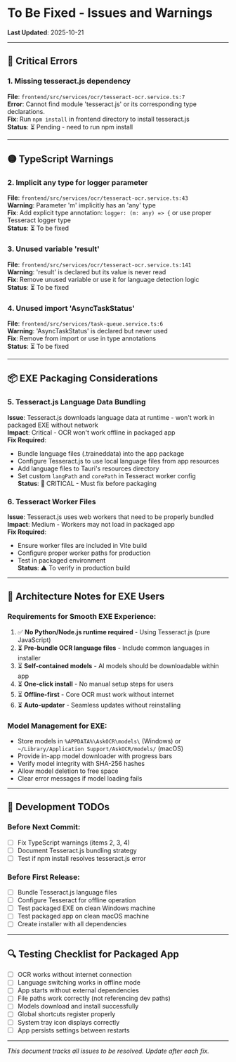 # To Be Fixed - Issues and Warnings

**Last Updated**: 2025-10-21

---

## 🔴 Critical Errors

### 1. Missing tesseract.js dependency
**File**: `frontend/src/services/ocr/tesseract-ocr.service.ts:7`  
**Error**: Cannot find module 'tesseract.js' or its corresponding type declarations.  
**Fix**: Run `npm install` in frontend directory to install tesseract.js  
**Status**: ⏳ Pending - need to run npm install

---

## 🟡 TypeScript Warnings

### 2. Implicit any type for logger parameter
**File**: `frontend/src/services/ocr/tesseract-ocr.service.ts:43`  
**Warning**: Parameter 'm' implicitly has an 'any' type  
**Fix**: Add explicit type annotation: `logger: (m: any) => {` or use proper Tesseract logger type  
**Status**: ⏳ To be fixed

### 3. Unused variable 'result'
**File**: `frontend/src/services/ocr/tesseract-ocr.service.ts:141`  
**Warning**: 'result' is declared but its value is never read  
**Fix**: Remove unused variable or use it for language detection logic  
**Status**: ⏳ To be fixed

### 4. Unused import 'AsyncTaskStatus'
**File**: `frontend/src/services/task-queue.service.ts:6`  
**Warning**: 'AsyncTaskStatus' is declared but never used  
**Fix**: Remove from import or use in type annotations  
**Status**: ⏳ To be fixed

---

## 📦 EXE Packaging Considerations

### 5. Tesseract.js Language Data Bundling
**Issue**: Tesseract.js downloads language data at runtime - won't work in packaged EXE without network  
**Impact**: Critical - OCR won't work offline in packaged app  
**Fix Required**:
- Bundle language files (.traineddata) into the app package
- Configure Tesseract.js to use local language files from app resources
- Add language files to Tauri's resources directory
- Set custom `langPath` and `corePath` in Tesseract worker config  
**Status**: 🔴 CRITICAL - Must fix before packaging

### 6. Tesseract Worker Files
**Issue**: Tesseract.js uses web workers that need to be properly bundled  
**Impact**: Medium - Workers may not load in packaged app  
**Fix Required**:
- Ensure worker files are included in Vite build
- Configure proper worker paths for production
- Test in packaged environment  
**Status**: ⚠️ To verify in production build

---

## 🎯 Architecture Notes for EXE Users

### Requirements for Smooth EXE Experience:
1. ✅ **No Python/Node.js runtime required** - Using Tesseract.js (pure JavaScript)
2. ⏳ **Pre-bundle OCR language files** - Include common languages in installer
3. ⏳ **Self-contained models** - AI models should be downloadable within app
4. ⏳ **One-click install** - No manual setup steps for users
5. ⏳ **Offline-first** - Core OCR must work without internet
6. ⏳ **Auto-updater** - Seamless updates without reinstalling

### Model Management for EXE:
- Store models in `%APPDATA%\AskOCR\models\` (Windows) or `~/Library/Application Support/AskOCR/models/` (macOS)
- Provide in-app model downloader with progress bars
- Verify model integrity with SHA-256 hashes
- Allow model deletion to free space
- Clear error messages if model loading fails

---

## 📝 Development TODOs

### Before Next Commit:
- [ ] Fix TypeScript warnings (items 2, 3, 4)
- [ ] Document Tesseract.js bundling strategy
- [ ] Test if npm install resolves tesseract.js error

### Before First Release:
- [ ] Bundle Tesseract.js language files
- [ ] Configure Tesseract for offline operation
- [ ] Test packaged EXE on clean Windows machine
- [ ] Test packaged app on clean macOS machine
- [ ] Create installer with all dependencies

---

## 🔍 Testing Checklist for Packaged App

- [ ] OCR works without internet connection
- [ ] Language switching works in offline mode
- [ ] App starts without external dependencies
- [ ] File paths work correctly (not referencing dev paths)
- [ ] Models download and install successfully
- [ ] Global shortcuts register properly
- [ ] System tray icon displays correctly
- [ ] App persists settings between restarts

---

*This document tracks all issues to be resolved. Update after each fix.*
